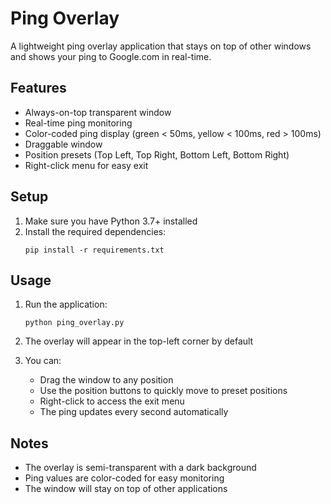 # Ping Overlay

A lightweight ping overlay application that stays on top of other windows and shows your ping to Google.com in real-time.

## Features

- Always-on-top transparent window
- Real-time ping monitoring
- Color-coded ping display (green < 50ms, yellow < 100ms, red > 100ms)
- Draggable window
- Position presets (Top Left, Top Right, Bottom Left, Bottom Right)
- Right-click menu for easy exit

## Setup

1. Make sure you have Python 3.7+ installed
2. Install the required dependencies:
   ```
   pip install -r requirements.txt
   ```

## Usage

1. Run the application:

   ```
   python ping_overlay.py
   ```

2. The overlay will appear in the top-left corner by default
3. You can:
   - Drag the window to any position
   - Use the position buttons to quickly move to preset positions
   - Right-click to access the exit menu
   - The ping updates every second automatically

## Notes

- The overlay is semi-transparent with a dark background
- Ping values are color-coded for easy monitoring
- The window will stay on top of other applications
